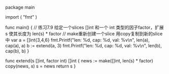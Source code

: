 package main

import (
    "fmt"
)

func main() {
    // 练习7.9 给定一个slices []int 和一个 int 类型的因子factor，扩展 s 使其长度为 len(s) * factor
    // make重新创建一个slice 用copy复制到新的slice中
    var a = []int{3,4,6}
    fmt.Printf("len: %d, cap: %d, val: %v\n", len(a), cap(a), a)
    b := extend(a, 3)
    fmt.Printf("len: %d, cap: %d, val: %v\n", len(b), cap(b), b)
}

func extend(s []int, factor int) []int {
    news := make([]int, len(s) * factor)
    copy(news, s)
    s = news
    return s
}
